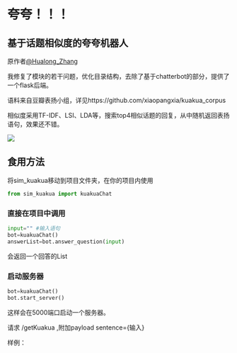 # 夸夸！！！

## 基于话题相似度的夸夸机器人

原作者[@Hualong_Zhang](https://github.com/xiaopangxia)

我修复了模块的若干问题，优化目录结构，去除了基于chatterbot的部分，提供了一个flask后端。

语料来自豆瓣表扬小组，详见https://github.com/xiaopangxia/kuakua_corpus

相似度采用TF-IDF、LSI、LDA等，搜索top4相似话题的回复，从中随机返回表扬语句，效果还不错。

![](https://raw.githubusercontent.com/xiaopangxia/kuakua_robot/master/image/kukua_2.PNG)

## 食用方法

将sim_kuakua移动到项目文件夹，在你的项目内使用

```Python
from sim_kuakua import kuakuaChat
```

### 直接在项目中调用

```Python
input="" #输入语句
bot=kuakuaChat()
answerList=bot.answer_question(input)
```

会返回一个回答的List

### 启动服务器

```Python
bot=kuakuaChat()
bot.start_server()
```

这样会在5000端口启动一个服务器。

请求 /getKuakua ,附加payload sentence={输入}

样例：
